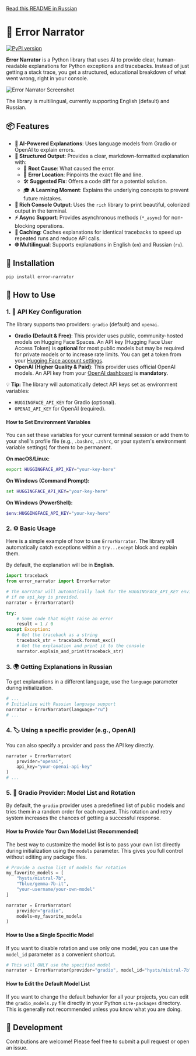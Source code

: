 [Read this README in Russian](README.ru.md)

# 🚀 Error Narrator

[![PyPI version](https://badge.fury.io/py/error-narrator.svg)](https://badge.fury.io/py/error-narrator)

**Error Narrator** is a Python library that uses AI to provide clear, human-readable explanations for Python exceptions and tracebacks. Instead of just getting a stack trace, you get a structured, educational breakdown of what went wrong, right in your console.

![Error Narrator Screenshot](https://i.postimg.cc/BbydKLcV/2025-07-05-135631.png)

The library is multilingual, currently supporting English (default) and Russian.

## 📦 Features

-   **🤖 AI-Powered Explanations**: Uses language models from Gradio or OpenAI to explain errors.
-   **📝 Structured Output**: Provides a clear, markdown-formatted explanation with:
    -   🎯 **Root Cause**: What caused the error.
    -   📍 **Error Location**: Pinpoints the exact file and line.
    -   🛠️ **Suggested Fix**: Offers a code diff for a potential solution.
    -   🎓 **A Learning Moment**: Explains the underlying concepts to prevent future mistakes.
-   **🎨 Rich Console Output**: Uses the `rich` library to print beautiful, colorized output in the terminal.
-   **⚡ Async Support**: Provides asynchronous methods (`*_async`) for non-blocking operations.
-   **💾 Caching**: Caches explanations for identical tracebacks to speed up repeated runs and reduce API calls.
-   **🌐 Multilingual**: Supports explanations in English (`en`) and Russian (`ru`).

## 💾 Installation

```bash
pip install error-narrator
```

## 📝 How to Use

### 1. 🔑 API Key Configuration

The library supports two providers: `gradio` (default) and `openai`.

-   **Gradio (Default & Free)**: This provider uses public, community-hosted models on Hugging Face Spaces. An API key (Hugging Face User Access Token) is **optional** for most public models but may be required for private models or to increase rate limits. You can get a token from your [Hugging Face account settings](https://huggingface.co/settings/tokens).
-   **OpenAI (Higher Quality & Paid)**: This provider uses official OpenAI models. An API key from your [OpenAI dashboard](https://platform.openai.com/api-keys) is **mandatory**.

💡 **Tip:** The library will automatically detect API keys set as environment variables:
-   `HUGGINGFACE_API_KEY` for Gradio (optional).
-   `OPENAI_API_KEY` for OpenAI (required).

#### How to Set Environment Variables

You can set these variables for your current terminal session or add them to your shell's profile file (e.g., `.bashrc`, `.zshrc`, or your system's environment variable settings) for them to be permanent.

**On macOS/Linux:**
```bash
export HUGGINGFACE_API_KEY="your-key-here"
```

**On Windows (Command Prompt):**
```cmd
set HUGGINGFACE_API_KEY="your-key-here"
```

**On Windows (PowerShell):**
```powershell
$env:HUGGINGFACE_API_KEY="your-key-here"
```

### 2. ⚙️ Basic Usage

Here is a simple example of how to use `ErrorNarrator`. The library will automatically catch exceptions within a `try...except` block and explain them.

By default, the explanation will be in **English**.

```python
import traceback
from error_narrator import ErrorNarrator

# The narrator will automatically look for the HUGGINGFACE_API_KEY environment variable
# if no api_key is provided.
narrator = ErrorNarrator() 

try:
    # Some code that might raise an error
    result = 1 / 0
except Exception:
    # Get the traceback as a string
    traceback_str = traceback.format_exc()
    # Get the explanation and print it to the console
    narrator.explain_and_print(traceback_str)

```

### 3. 🌍 Getting Explanations in Russian

To get explanations in a different language, use the `language` parameter during initialization.

```python
# ...
# Initialize with Russian language support
narrator = ErrorNarrator(language="ru")
# ...
```

### 4. 🏷️ Using a specific provider (e.g., OpenAI)

You can also specify a provider and pass the API key directly.

```python
narrator = ErrorNarrator(
    provider="openai",
    api_key="your-openai-api-key"
)
# ...
```

### 5. 🔄 Gradio Provider: Model List and Rotation

By default, the `gradio` provider uses a predefined list of public models and tries them in a random order for each request. This rotation and retry system increases the chances of getting a successful response.

#### How to Provide Your Own Model List (Recommended)

The best way to customize the model list is to pass your own list directly during initialization using the `models` parameter. This gives you full control without editing any package files.

```python
# Provide a custom list of models for rotation
my_favorite_models = [
    "hysts/mistral-7b",
    "Tblue/gemma-7b-it",
    "your-username/your-own-model"
]

narrator = ErrorNarrator(
    provider="gradio",
    models=my_favorite_models
)
```

#### How to Use a Single Specific Model

If you want to disable rotation and use only one model, you can use the `model_id` parameter as a convenient shortcut.

```python
# This will ONLY use the specified model
narrator = ErrorNarrator(provider="gradio", model_id="hysts/mistral-7b")
```

#### How to Edit the Default Model List

If you want to change the default behavior for all your projects, you can edit the `gradio_models.py` file directly in your Python `site-packages` directory. This is generally not recommended unless you know what you are doing.

## 🤝 Development

Contributions are welcome! Please feel free to submit a pull request or open an issue.